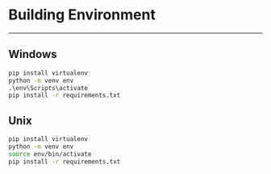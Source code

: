 # Building Environment

---

## Windows

```bat
pip install virtualenv
python -m venv env
.\env\Scripts\activate
pip install -r requirements.txt
```

## Unix

```sh
pip install virtualenv
python -m venv env
source env/bin/activate
pip install -r requirements.txt
```
